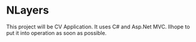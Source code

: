 # NLayers
This project will be CV Application. It uses C# and Asp.Net MVC. IIhope to put it into operation as soon as possible. 
